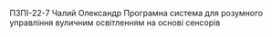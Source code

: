 ПЗПІ-22-7
Чалий Олександр
Програмна система для розумного управління вуличним освітленням на основі сенсорів

